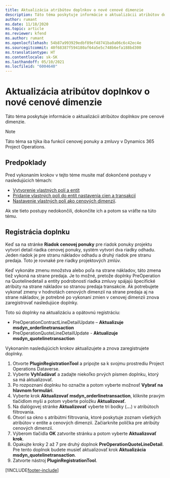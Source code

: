 ```yaml
---
title: Aktualizácia atribútov doplnkov o nové cenové dimenzie
description: Táto téma poskytuje informácie o aktualizácii atribútov doplnkov pre cenové dimenzie.
author: rumant
ms.date: 11/18/2020
ms.topic: article
ms.reviewer: kfend
ms.author: rumant
ms.openlocfilehash: 54b87a993929edbf89ef48741ba0a06c6c42ec4e
ms.sourcegitcommit: 40f68387f594180af64a5e5c748b6efa188bd300
ms.translationtype: HT
ms.contentlocale: sk-SK
ms.lasthandoff: 05/10/2021
ms.locfileid: "6004640"
---
```

# <a name="update-plug-in-attributes-with-new-pricing-dimensions"></a>Aktualizácia atribútov doplnkov o nové cenové dimenzie

Táto téma poskytuje informácie o aktualizácii atribútov doplnkov pre cenové dimenzie.

> [!NOTE]
> Táto téma sa týka iba funkcií cenovej ponuky a zmluvy v Dynamics 365 Project Operations.

## <a name="prerequisites"></a>Predpoklady
Pred vykonaním krokov v tejto téme musíte mať dokončené postupy v nasledujúcich témach:

  - [Vytvorenie vlastných polí a entít](create-custom-fields-entities-pricing-dimensions.md) 
  - [Pridanie vlastných polí do entít nastavenia cien a transakcií ](add-custom-fields-price-setup-transactional-entities.md)
  - [Nastavenie vlastných polí ako cenových dimenzií](set-up-custom-fields-pricing-dimensions.md). 
  
Ak ste tieto postupy nedokončili, dokončite ich a potom sa vráťte na túto tému.

## <a name="register-a-plug-in"></a>Registrácia doplnku
Keď sa na stránke **Riadok cenovej ponuky** pre riadok ponuky projektu vytvorí detail riadka cenovej ponuky, systém vytvorí dva riadky odhadu. Jeden riadok je pre stranu nákladov odhadu a druhý riadok pre stranu predaja. Toto je rovnaké pre riadky projektových zmlúv.

Keď vykonáte zmenu množstva alebo poľa na strane nákladov, táto zmena tiež vykoná na strane predaja. Je to možné, pretože doplnky PreOperation na Quotelinedetail a entity podrobností riadka zmluvy spájajú špecifické atribúty na strane nákladov so stranou predaja transakcie. Ak potrebujete vykonať zmeny v hodnotách cenových dimenzií na strane predaja aj na strane nákladov, je potrebné po vykonaní zmien v cenovej dimenzii znova zaregistrovať nasledujúce doplnky.

Toto sú doplnky na aktualizáciu a opätovnú registráciu:

- PreOperationContractLineDetailUpdate – **Aktualizuje msdyn_orderlinetransaction**
- PreOperationQuoteLineDetailUpdate - **Aktualizuje msdyn_quotelinetransaction**

Vykonaním nasledujúcich krokov aktualizujete a znova zaregistrujete doplnky.

1. Otvorte **PluginRegistrationTool** a pripojte sa k svojmu prostrediu Project Operations Dataverse.
2. Vyberte **Vyhľadávať** a zadajte niekoľko prvých písmen doplnku, ktorý sa má aktualizovať.
3. Po rozpoznaní doplnku ho označte a potom vyberte možnosť **Vybrať na hlavnom formulári**.
4. Vyberte krok **Aktualizovať msdyn_orderlinetransaction**, kliknite pravým tlačidlom myši a potom vyberte položku **Aktualizovať**.
5. Na dialógovej stránke **Aktualizovať** vyberte tri bodky (**...**) v atribútoch filtrovania.
6. Otvorí sa okno s atribútmi filtrovania, ktoré poskytuje zoznam všetkých atribútov v entite a cenových dimenzií. Začiarknite políčka pre atribúty cenových dimenzií.
7. Výberom tlačidla **OK** zatvoríte stránku a potom vyberte **Aktualizovať krok**.
8. Opakujte kroky 2 až 7 pre druhý doplnok **PreOperationQuoteLineDetail**. Pre tento doplnok budete musieť aktualizovať krok **Aktualizácia msdyn_quotelinetransaction**.
9. Zatvorte nástroj **PluginRegistrationTool**.


[!INCLUDE[footer-include](../includes/footer-banner.md)]